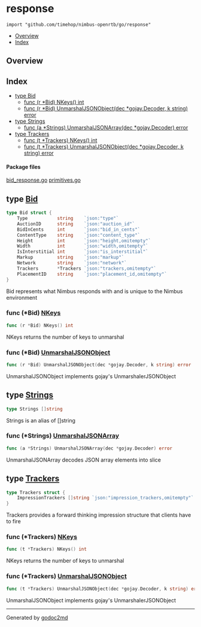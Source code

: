 

# response
`import "github.com/timehop/nimbus-openrtb/go/response"`

* [Overview](#pkg-overview)
* [Index](#pkg-index)

## <a name="pkg-overview">Overview</a>



## <a name="pkg-index">Index</a>
* [type Bid](#Bid)
  * [func (r *Bid) NKeys() int](#Bid.NKeys)
  * [func (r *Bid) UnmarshalJSONObject(dec *gojay.Decoder, k string) error](#Bid.UnmarshalJSONObject)
* [type Strings](#Strings)
  * [func (a *Strings) UnmarshalJSONArray(dec *gojay.Decoder) error](#Strings.UnmarshalJSONArray)
* [type Trackers](#Trackers)
  * [func (t *Trackers) NKeys() int](#Trackers.NKeys)
  * [func (t *Trackers) UnmarshalJSONObject(dec *gojay.Decoder, k string) error](#Trackers.UnmarshalJSONObject)


#### <a name="pkg-files">Package files</a>
[bid_response.go](/src/github.com/timehop/nimbus-openrtb/go/response/bid_response.go) [primitives.go](/src/github.com/timehop/nimbus-openrtb/go/response/primitives.go) 






## <a name="Bid">type</a> [Bid](/src/target/bid_response.go?s=141:693#L6)
``` go
type Bid struct {
    Type           string    `json:"type"`
    AuctionID      string    `json:"auction_id"`
    BidInCents     int       `json:"bid_in_cents"`
    ContentType    string    `json:"content_type"`
    Height         int       `json:"height,omitempty"`
    Width          int       `json:"width,omitempty"`
    IsInterstitial int       `json:"is_interstitial"`
    Markup         string    `json:"markup"`
    Network        string    `json:"network"`
    Trackers       *Trackers `json:"trackers,omitempty"`
    PlacementID    string    `json:"placement_id,omitempty"`
}
```
Bid represents what Nimbus responds with and is unique to the Nimbus environment










### <a name="Bid.NKeys">func</a> (\*Bid) [NKeys](/src/target/bid_response.go?s=1742:1767#L73)
``` go
func (r *Bid) NKeys() int
```
NKeys returns the number of keys to unmarshal




### <a name="Bid.UnmarshalJSONObject">func</a> (\*Bid) [UnmarshalJSONObject](/src/target/bid_response.go?s=940:1009#L26)
``` go
func (r *Bid) UnmarshalJSONObject(dec *gojay.Decoder, k string) error
```
UnmarshalJSONObject implements gojay's UnmarshalerJSONObject




## <a name="Strings">type</a> [Strings](/src/target/primitives.go?s=142:163#L10)
``` go
type Strings []string
```
Strings is an alias of []string










### <a name="Strings.UnmarshalJSONArray">func</a> (\*Strings) [UnmarshalJSONArray](/src/target/primitives.go?s=226:288#L13)
``` go
func (a *Strings) UnmarshalJSONArray(dec *gojay.Decoder) error
```
UnmarshalJSONArray decodes JSON array elements into slice




## <a name="Trackers">type</a> [Trackers](/src/target/bid_response.go?s=782:874#L21)
``` go
type Trackers struct {
    ImpressionTrackers []string `json:"impression_trackers,omitempty"`
}
```
Trackers provides a forward thinking impression structure that clients have to fire










### <a name="Trackers.NKeys">func</a> (\*Trackers) [NKeys](/src/target/bid_response.go?s=2183:2213#L92)
``` go
func (t *Trackers) NKeys() int
```
NKeys returns the number of keys to unmarshal




### <a name="Trackers.UnmarshalJSONObject">func</a> (\*Trackers) [UnmarshalJSONObject](/src/target/bid_response.go?s=1846:1920#L76)
``` go
func (t *Trackers) UnmarshalJSONObject(dec *gojay.Decoder, k string) error
```
UnmarshalJSONObject implements gojay's UnmarshalerJSONObject








- - -
Generated by [godoc2md](http://godoc.org/github.com/davecheney/godoc2md)
